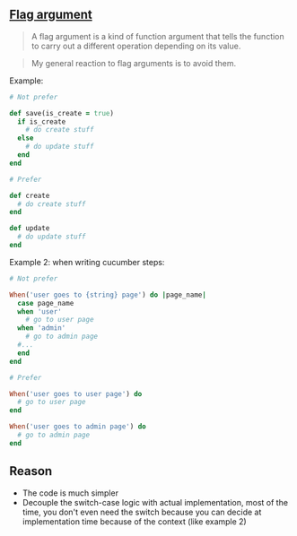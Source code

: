 ## [Flag argument](https://martinfowler.com/bliki/FlagArgument.html)

> A flag argument is a kind of function argument that tells the function to carry out a different operation depending on its value.

> My general reaction to flag arguments is to avoid them.

Example:

```ruby
# Not prefer

def save(is_create = true)
  if is_create
    # do create stuff
  else
    # do update stuff
  end
end

# Prefer

def create
  # do create stuff
end

def update
  # do update stuff
end
```

Example 2: when writing cucumber steps:

```ruby
# Not prefer

When('user goes to {string} page') do |page_name|
  case page_name
  when 'user'
    # go to user page
  when 'admin'
    # go to admin page
  #...
  end
end

# Prefer

When('user goes to user page') do
  # go to user page
end

When('user goes to admin page') do
  # go to admin page
end
```

## Reason

- The code is much simpler
- Decouple the switch-case logic with actual implementation, most of the time,
  you don't even need the switch because you can decide at implementation time
  because of the context (like example 2)
